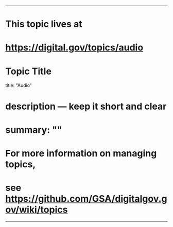 
---
# This topic lives at
# https://digital.gov/topics/audio

# Topic Title
title: "Audio"

# description — keep it short and clear
# summary: ""


# For more information on managing topics,
# see https://github.com/GSA/digitalgov.gov/wiki/topics
---
